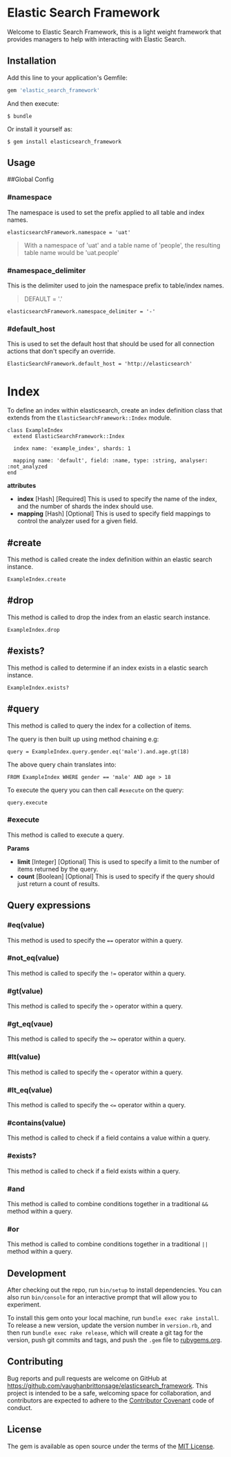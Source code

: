 # Elastic Search Framework

Welcome to Elastic Search Framework, this is a light weight framework that provides managers to help with interacting with Elastic Search.

## Installation

Add this line to your application's Gemfile:

```ruby
gem 'elastic_search_framework'
```

And then execute:

    $ bundle

Or install it yourself as:

    $ gem install elasticsearch_framework

## Usage


##Global Config

### #namespace
The namespace is used to set the prefix applied to all table and index names.

    elasticsearchFramework.namespace = 'uat'
    
> With a namespace of 'uat' and a table name of 'people', the resulting table name would be 'uat.people'
    
### #namespace_delimiter
This is the delimiter used to join the namespace prefix to table/index names.

> DEFAULT = '.'

    elasticsearchFramework.namespace_delimiter = '-'
    
### #default_host
This is used to set the default host that should be used for all connection actions that don't specify an override.

    ElasticSearchFramework.default_host = 'http://elasticsearch'

# Index
To define an index within elasticsearch, create an index definition class that extends from the `ElasticSearchFramework::Index` module.

    class ExampleIndex
      extend ElasticSearchFramework::Index
    
      index name: 'example_index', shards: 1
      
      mapping name: 'default', field: :name, type: :string, analyser: :not_analyzed    
    end
    
**attributes**

 - **index** [Hash] [Required] This is used to specify the name of the index, and the number of shards the index should use.
 - **mapping** [Hash] [Optional] This is used to specify field mappings to control the analyzer used for a given field.


## #create
This method is called create the index definition within an elastic search instance.

    ExampleIndex.create
 
 
## #drop
This method is called to drop the index from an elastic search instance.

    ExampleIndex.drop
  
## #exists?
This method is called to determine if an index exists in a elastic search instance.

    ExampleIndex.exists?


## #query
This method is called to query the index for a collection of items.

The query is then built up using method chaining e.g:

    query = ExampleIndex.query.gender.eq('male').and.age.gt(18)
    
The above query chain translates into:

    FROM ExampleIndex WHERE gender == 'male' AND age > 18
     
To execute the query you can then call `#execute` on the query:

    query.execute
    
### #execute
This method is called to execute a query.

**Params**

 - **limit** [Integer] [Optional] This is used to specify a limit to the number of items returned by the query.
 - **count** [Boolean] [Optional] This is used to specify if the query should just return a count of results.

## Query expressions

### #eq(value)
This method is used to specify the `==` operator within a query.

### #not_eq(value)
This method is called to specify the `!=` operator within a query.

### #gt(value)
This method is called to specify the `>` operator within a query.

### #gt_eq(vaue)
This method is called to specify the `>=` operator within a query.

### #lt(value)
This method is called to specify the `<` operator within a query.

### #lt_eq(value)
This method is called to specify the `<=` operator within a query.

### #contains(value)
This method is called to check if a field contains a value within a query.

### #exists?
This method is called to check if a field exists within a query.

### #and
This method is called to combine conditions together in a traditional `&&` method within a query.

### #or 
This method is called to combine conditions together in a traditional `||` method within a query.

## Development

After checking out the repo, run `bin/setup` to install dependencies. You can also run `bin/console` for an interactive prompt that will allow you to experiment.

To install this gem onto your local machine, run `bundle exec rake install`. To release a new version, update the version number in `version.rb`, and then run `bundle exec rake release`, which will create a git tag for the version, push git commits and tags, and push the `.gem` file to [rubygems.org](https://rubygems.org).

## Contributing

Bug reports and pull requests are welcome on GitHub at https://github.com/vaughanbrittonsage/elasticsearch_framework. This project is intended to be a safe, welcoming space for collaboration, and contributors are expected to adhere to the [Contributor Covenant](http://contributor-covenant.org) code of conduct.


## License

The gem is available as open source under the terms of the [MIT License](http://opensource.org/licenses/MIT).
